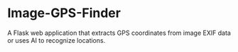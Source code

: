 # Image-GPS-Finder
A Flask web application that extracts GPS coordinates from image EXIF data or uses AI to recognize locations.
